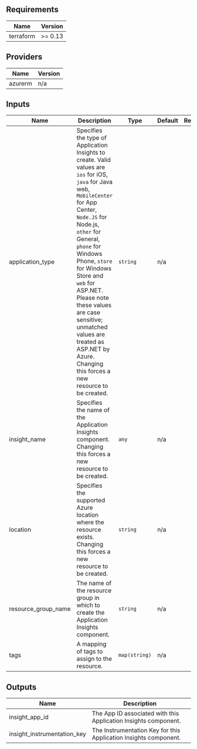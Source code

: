 ## Requirements

| Name | Version |
|------|---------|
| terraform | >= 0.13 |

## Providers

| Name | Version |
|------|---------|
| azurerm | n/a |

## Inputs

| Name | Description | Type | Default | Required |
|------|-------------|------|---------|:--------:|
| application\_type | Specifies the type of Application Insights to create. Valid values are `ios` for iOS, `java` for Java web, `MobileCenter` for App Center, `Node.JS` for Node.js, `other` for General, `phone` for Windows Phone, `store` for Windows Store and `web` for ASP.NET. Please note these values are case sensitive; unmatched values are treated as ASP.NET by Azure. Changing this forces a new resource to be created. | `string` | n/a | yes |
| insight\_name | Specifies the name of the Application Insights component. Changing this forces a new resource to be created. | `any` | n/a | yes |
| location | Specifies the supported Azure location where the resource exists. Changing this forces a new resource to be created. | `string` | n/a | yes |
| resource\_group\_name | The name of the resource group in which to create the Application Insights component. | `string` | n/a | yes |
| tags | A mapping of tags to assign to the resource. | `map(string)` | n/a | yes |

## Outputs

| Name | Description |
|------|-------------|
| insight\_app\_id | The App ID associated with this Application Insights component. |
| insight\_instrumentation\_key | The Instrumentation Key for this Application Insights component. |

